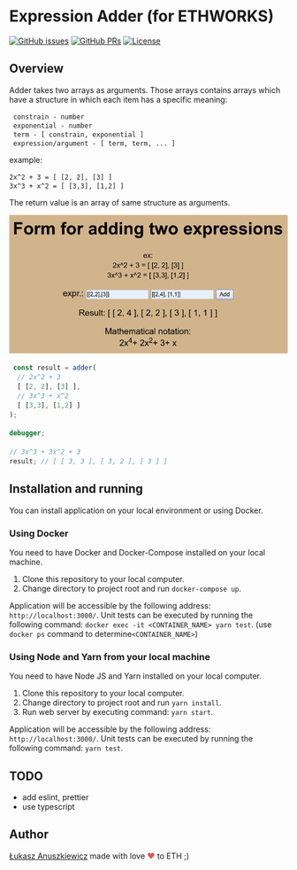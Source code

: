 Expression Adder (for ETHWORKS)
================

[![GitHub issues](https://img.shields.io/github/issues/lucasnga/polynomial-expression-adder.svg)](https://github.com/lucasnga/polynomial-expression-adder/issues)
[![GitHub PRs](https://img.shields.io/github/issues-pr/lucasnga/polynomial-expression-adder.svg)](https://github.com/lucasnga/polynomial-expression-adder/pulls)
[![License](https://img.shields.io/badge/License-Apache%202.0-blue.svg)](https://opensource.org/licenses/Apache-2.0)

Overview
--------

Adder takes two arrays as arguments. Those arrays contains arrays which have a structure in which each item has a specific meaning:
 
     constrain - number
     exponential - number
     term - [ constrain, exponential ]
     expression/argument - [ term, term, ... ]
 
example:
   
    2x^2 + 3 = [ [2, 2], [3] ]
    3x^3 + x^2 = [ [3,3], [1,2] ]
 
The return value is an array of same structure as arguments.
  
<img src="https://raw.githubusercontent.com/lucasnga/polynomial-expression-adder/master/public/assets/demo.png">

```js
 const result = adder(
  // 2x^2 + 3
  [ [2, 2], [3] ],
  // 3x^3 + x^2  
  [ [3,3], [1,2] ]
);

debugger;

// 3x^3 + 3x^2 + 3
result; // [ [ 3, 3 ], [ 3, 2 ], [ 3 ] ]
``` 

Installation and running
------------------------

You can install application on your local environment or using Docker.

### Using Docker

You need to have Docker and Docker-Compose installed on your local machine.

1. Clone this repository to your local computer.
2. Change directory to project root and run `docker-compose up`.

Application will be accessible by the following address: `http://localhost:3000/`.
Unit tests can be executed by running the following command: `docker exec -it <CONTAINER_NAME> yarn test`.
(use `docker ps` command to determine`<CONTAINER_NAME>`)

### Using Node and Yarn from your local machine

You need to have Node JS and Yarn installed on your local computer.

1. Clone this repository to your local computer.
2. Change directory to project root and run `yarn install`.
3. Run web server by executing command: `yarn start`.

Application will be accessible by the following address: `http://localhost:3000/`.
Unit tests can be executed by running the following command: `yarn test`.

TODO
----

- add eslint, prettier
- use typescript

Author
------

[Łukasz Anuszkiewicz](mailto:odysey84@gmail.com) made with love <span style="color: #e25555;">&#9829;</span> to ETH ;)